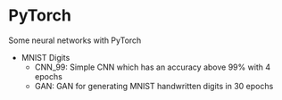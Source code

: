# PyTorch
Some neural networks with PyTorch

- MNIST Digits
  - CNN_99: Simple CNN which has an accuracy above 99% with 4 epochs
  - GAN: GAN for generating MNIST handwritten digits in 30 epochs
